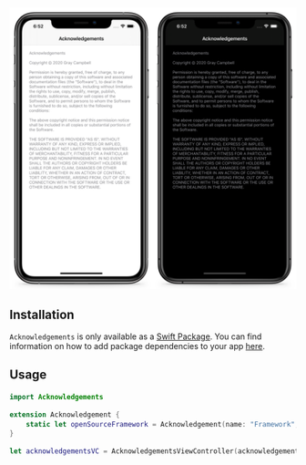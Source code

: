 ![Banner](Resources/Assets/Acknowledgements.png)

## Installation

`Acknowledgements` is only available as a [Swift Package](https://developer.apple.com/documentation/swift_packages). You can find information on how to add package dependencies to your app [here](https://developer.apple.com/documentation/xcode/adding_package_dependencies_to_your_app).

## Usage

```swift
import Acknowledgements
```

```swift
extension Acknowledgement {
    static let openSourceFramework = Acknowledgement(name: "Framework", copyright: "Copyright © YYYY Author's Name", license: .MIT)
}
```

```swift
let acknowledgementsVC = AcknowledgementsViewController(acknowledgements: [.openSourceFramework, .acknowledgements])
```
